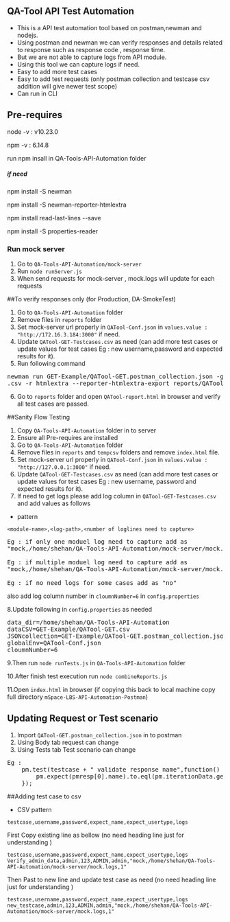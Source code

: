 ## QA-Tool API Test Automation

* This is a API test automation tool based on postman,newman and nodejs.
* Using postman and newman we can verify responses and details related to response such as response code , response time.
* But we are not able to capture logs from API module.
* Using this tool we can capture logs if need.
* Easy to add more test cases 
* Easy to add test requests (only postman collection and testcase csv addition will give newer test scope)
* Can run in CLI  

## Pre-requires 

node -v : v10.23.0

npm -v : 6.14.8

run npm insall in QA-Tools-API-Automation folder

##### if need
npm install -S newman

npm install -S newman-reporter-htmlextra

npm install read-last-lines --save

npm install -S properties-reader

### Run mock server

1. Go to ``QA-Tools-API-Automation/mock-server``
2. Run ``node runServer.js``
3. When send requests for mock-server , mock.logs will update for each requests

##To verify responses only (for Production, DA-SmokeTest)


1. Go to ``QA-Tools-API-Automation`` folder 
2. Remove files in ``reports`` folder
3. Set mock-server url properly in ``QATool-Conf.json`` in ``values.value : "http://172.16.3.184:3000"`` if need.
4. Update ``QATool-GET-Testcases.csv`` as need (can add more test cases or update values for test cases Eg : new 
username,password and expected results for it).
5. Run following command

<pre>
newman run GET-Example/QATool-GET.postman_collection.json -g QATool-Conf.json -d GET-Example/QATool-GET-Testcases
.csv -r htmlextra --reporter-htmlextra-export reports/QATool-report.html --reporter-htmlextra-title "QA-Tool Report"
</pre>
6. Go to ``reports`` folder and open ``QATool-report.html`` in browser and verify all test cases are passed.


##Sanity Flow Testing 

1. Copy ``QA-Tools-API-Automation`` folder  in to server 
2. Ensure all Pre-requires are installed 
3. Go to ``QA-Tools-API-Automation`` folder 
4. Remove files in ``reports`` and ``tempcsv`` folders  and remove ``index.html`` file.
5. Set mock-server url properly in ``QATool-Conf.json`` in ``values.value : "http://127.0.0.1:3000"`` if need.
6. Update ``QATool-GET-Testcases.csv`` as need (can add more test cases or update values for test cases Eg : new 
username, password and expected results for it).
7. If need to get logs please  add log column in ``QATool-GET-Testcases.csv``  and add values as follows

* pattern 

``<module-name>,<log-path>,<number of loglines need to capture>``

<pre>
Eg : if only one moduel log need to capture add as 
"mock,/home/shehan/QA-Tools-API-Automation/mock-server/mock.logs,1"

Eg : if multiple moduel log need to capture add as 
"mock,/home/shehan/QA-Tools-API-Automation/mock-server/mock.logs,1;mock2,/home/shehan/QA-Tools-API-Automation/mock-server/mock.logs,1"

Eg : if no need logs for some cases add as "no"
</pre>

also add log column number in ``cloumnNumber=6`` in ``config.properties`` 

8.Update following in  ``config.properties`` as needed
<pre>
data_dir=/home/shehan/QA-Tools-API-Automation
dataCSV=GET-Example/QATool-GET.csv
JSONcollection=GET-Example/QATool-GET.postman_collection.json
globalEnv=QATool-Conf.json
cloumnNumber=6
</pre> 
9.Then run ``node runTests.js`` in ``QA-Tools-API-Automation`` folder

10.After finish test execution run ``node combineReports.js``

11.Open ``index.html`` in browser  (if copying this back to local machine copy full directory ``mSpace-LBS-API-Automation-Postman``)


## Updating Request or Test scenario

1. Import ``QATool-GET.postman_collection.json`` in to postman 
2. Using Body tab request can change 
3. Using Tests tab Test scenario can change 

<pre>
Eg : 
    pm.test(testcase + " validate response name",function() {
        pm.expect(pmresp[0].name).to.eql(pm.iterationData.get("expect_name"));
    });
</pre>
 

##Adding test case to csv 

* CSV pattern 

```
testcase,username,password,expect_name,expect_usertype,logs
```

First Copy existing line as bellow (no need heading line just for understanding )

```
testcase,username,password,expect_name,expect_usertype,logs
Verify_admin_data,admin,123,ADMIN,admin,"mock,/home/shehan/QA-Tools-API-Automation/mock-server/mock.logs,1"
```

Then Past to new line and update test case as need (no need heading line just for understanding )

```
testcase,username,password,expect_name,expect_usertype,logs
new_testcase,admin,123,ADMIN,admin,"mock,/home/shehan/QA-Tools-API-Automation/mock-server/mock.logs,1"
```
